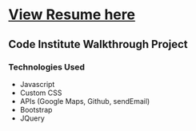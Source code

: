 # [View Resume here](https://mikerae.github.io/bootstrap-resume/)

## Code Institute Walkthrough Project
### Technologies Used
- Javascript
- Custom CSS
- APIs (Google Maps, Github, sendEmail)
- Bootstrap
- JQuery

